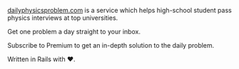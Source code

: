 [dailyphysicsproblem.com](https://dailyphysicsproblem.com) is a service which helps high-school student pass physics interviews at top universities.

Get one problem a day straight to your inbox.

Subscribe to Premium to get an in-depth solution to the daily problem.

Written in Rails with ❤️.
